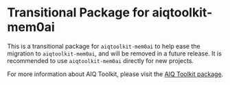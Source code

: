 <!--
SPDX-FileCopyrightText: Copyright (c) 2025, NVIDIA CORPORATION & AFFILIATES. All rights reserved.
SPDX-License-Identifier: Apache-2.0

Licensed under the Apache License, Version 2.0 (the "License");
you may not use this file except in compliance with the License.
You may obtain a copy of the License at

http:/www.apache.org/licenses/LICENSE-2.0

Unless required by applicable law or agreed to in writing, software
distributed under the License is distributed on an "AS IS" BASIS,
WITHOUT WARRANTIES OR CONDITIONS OF ANY KIND, either express or implied.
See the License for the specific language governing permissions and
limitations under the License.
-->

# Transitional Package for aiqtoolkit-mem0ai
This is a transitional package for `aiqtoolkit-mem0ai` to help ease the migration to `aiqtoolkit-mem0ai`, and will be removed in a future release. It is recommended to use `aiqtoolkit-mem0ai` directly for new projects.

For more information about AIQ Toolkit, please visit the [AIQ Toolkit package](https://pypi.org/project/aiqtoolkit-mem0ai/).
